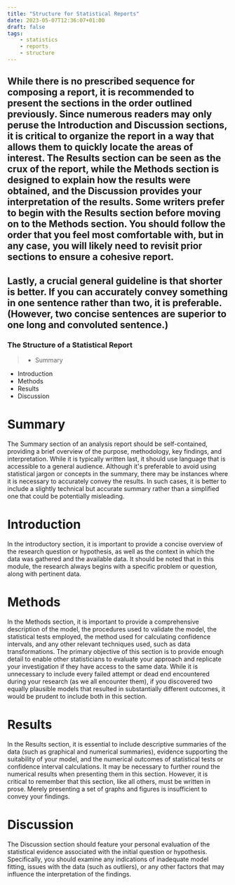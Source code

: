 ```yaml
---
title: "Structure for Statistical Reports"
date: 2023-05-07T12:36:07+01:00
draft: false
tags:
    - statistics
    - reports
    - structure
---
```


## While there is no prescribed sequence for composing a report, it is recommended to present the sections in the order outlined previously. Since numerous readers may only peruse the Introduction and Discussion sections, it is critical to organize the report in a way that allows them to quickly locate the areas of interest. The Results section can be seen as the crux of the report, while the Methods section is designed to explain how the results were obtained, and the Discussion provides your interpretation of the results. Some writers prefer to begin with the Results section before moving on to the Methods section. You should follow the order that you feel most comfortable with, but in any case, you will likely need to revisit prior sections to ensure a cohesive report.

## Lastly, a crucial general guideline is that shorter is better. If you can accurately convey something in one sentence rather than two, it is preferable. (However, two concise sentences are superior to one long and convoluted sentence.)

### The Structure of a Statistical Report
> - Summary
  - Introduction
  - Methods
  - Results
  - Discussion 

# Summary
The Summary section of an analysis report should be self-contained, providing a brief overview of the purpose, methodology, key findings, and interpretation. While it is typically written last, it should use language that is accessible to a general audience. Although it's preferable to avoid using statistical jargon or concepts in the summary, there may be instances where it is necessary to accurately convey the results. In such cases, it is better to include a slightly technical but accurate summary rather than a simplified one that could be potentially misleading.

# Introduction
In the introductory section, it is important to provide a concise overview of the research question or hypothesis, as well as the context in which the data was gathered and the available data. It should be noted that in this module, the research always begins with a specific problem or question, along with pertinent data.

# Methods
In the Methods section, it is important to provide a comprehensive description of the model, the procedures used to validate the model, the statistical tests employed, the method used for calculating confidence intervals, and any other relevant techniques used, such as data transformations. The primary objective of this section is to provide enough detail to enable other statisticians to evaluate your approach and replicate your investigation if they have access to the same data. While it is unnecessary to include every failed attempt or dead end encountered during your research (as we all encounter them), if you discovered two equally plausible models that resulted in substantially different outcomes, it would be prudent to include both in this section.

# Results
In the Results section, it is essential to include descriptive summaries of the data (such as graphical and numerical summaries), evidence supporting the suitability of your model, and the numerical outcomes of statistical tests or confidence interval calculations. It may be necessary to further round the numerical results when presenting them in this section. However, it is critical to remember that this section, like all others, must be written in prose. Merely presenting a set of graphs and figures is insufficient to convey your findings.

# Discussion
The Discussion section should feature your personal evaluation of the statistical evidence associated with the initial question or hypothesis. Specifically, you should examine any indications of inadequate model fitting, issues with the data (such as outliers), or any other factors that may influence the interpretation of the findings.